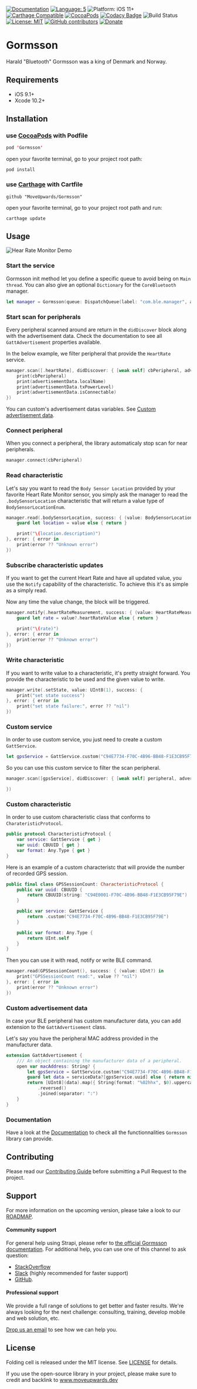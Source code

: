 [![Documentation](https://img.shields.io/badge/Read_the-Docs-67ad5c.svg)](https://moveupwards.github.io/Gormsson/)
[![Language: 5](https://img.shields.io/badge/Swift-5-orange.svg?style=flat)](https://developer.apple.com/swift)
![Platform: iOS 11+](https://img.shields.io/badge/platform-iOS-blue.svg?style=flat)
[![Carthage Compatible](https://img.shields.io/badge/Carthage-compatible-4BC51D.svg?style=flat)](https://github.com/Carthage/Carthage)
[![CocoaPods](https://img.shields.io/cocoapods/v/Gormsson.svg)](http://cocoapods.org/pods/Gormsson)
[![Codacy Badge](https://api.codacy.com/project/badge/Grade/657d5abcfa48463b873ea71ab1cba32e)](https://www.codacy.com/app/MoveUpwards/Gormsson?utm_source=github.com&amp;utm_medium=referral&amp;utm_content=MoveUpwards/Gormsson&amp;utm_campaign=Badge_Grade)
![Build Status](https://app.bitrise.io/app/070473bfbf02055c.svg?token=iiFAh4rQgxDR4JfqH-TkLg)
[![License: MIT](http://img.shields.io/badge/license-MIT-lightgrey.svg?style=flat)](https://github.com/MoveUpwards/Gormsson/blob/master/LICENSE)
[![GitHub contributors](https://img.shields.io/github/contributors/MoveUpwards/Gormsson.svg)](https://github.com/MoveUpwards/Gormsson/graphs/contributors)
[![Donate](https://img.shields.io/badge/Donate-PayPal-blue.svg)](https://paypal.me/moveupwards)

# Gormsson

Harald "Bluetooth" Gormsson was a king of Denmark and Norway.

## Requirements

- iOS 9.1+
- Xcode 10.2+

## Installation

### use [CocoaPods](https://cocoapods.org) with Podfile

```swift
pod 'Gormsson'
```

open your favorite terminal, go to your project root path:

```shell
pod install
```

### use [Carthage](https://github.com/Carthage/Carthage) with Cartfile

```shell
github "MoveUpwards/Gormsson"
```

open your favorite terminal, go to your project root path and run:

```shell
carthage update
```

## Usage

![Hear Rate Monitor Demo](Resources/HeartRateDemo.jpg)

### Start the service

Gormsson init method let you define a specific queue to avoid being on `Main thread`. You can also give an optional `Dictionary` for the `CoreBluetooth` manager.

```swift
let manager = Gormsson(queue: DispatchQueue(label: "com.ble.manager", attributes: .concurrent))
```

### Start scan for peripherals

Every peripheral scanned around are return in the `didDiscover` block along with the advertisement data. Check the documentation to see all `GattAdvertisement` properties available.

In the below example, we filter peripheral that provide the `HeartRate` service.

```swift
manager.scan([.heartRate], didDiscover: { [weak self] cbPeripheral, advertisementData in
    print(cbPeripheral)
    print(advertisementData.localName)
    print(advertisementData.txPowerLevel)
    print(advertisementData.isConnectable)
})
```

You can custom's advertisement datas variables. See [Custom advertisement data](https://github.com/MoveUpwards/Gormsson#custom-advertisement-data).

### Connect peripheral

When you connect a peripheral, the library automaticaly stop scan for near peripherals.

```swift
manager.connect(cbPeripheral)
```

### Read characteristic

Let's say you want to read the `Body Sensor Location` provided by your favorite Heart Rate Monitor sensor, you simply ask the manager to read the `.bodySensorLocation` characteristic that will return a value type of `BodySensorLocationEnum`.

```swift
manager.read(.bodySensorLocation, success: { (value: BodySensorLocationEnum?) in
    guard let location = value else { return }

    print("\(location.description)")
}, error: { error in
    print(error ?? "Unknown error")
})
```

### Subscribe characteristic updates

If you want to get the current Heart Rate and have all updated value, you use the `Notify` capability of the characteristic. To achieve this it's as simple as a simply read.

Now any time the value change, the block will be triggered.

```swift
manager.notify(.heartRateMeasurement, success: { (value: HeartRateMeasurementType?) in
    guard let rate = value?.heartRateValue else { return }

    print("\(rate)")
}, error: { error in
    print(error ?? "Unknown error")
})
```

### Write characteristic

If you want to write value to a characteristic, it's pretty straight forward. You provide the characteristic to be used and the given value to write.

```swift
manager.write(.setState, value: UInt8(1), success: {
    print("set state success")
}, error: { error in
    print("set state failure:", error ?? "nil")
})
```

### Custom service

In order to use custom service, you just need to create a custom `GattService`.

```swift
let gpsService = GattService.custom("C94E7734-F70C-4B96-BB48-F1E3CB95F79E")
```

So you can use this custom service to filter the scan peripheral.

```swift
manager.scan([gpsService], didDiscover: { [weak self] peripheral, advertisementData in

})
```

### Custom characteristic

In order to use custom characteristic class that conforms to `CharateristicProtocol`.

```swift
public protocol CharacteristicProtocol {
    var service: GattService { get }
    var uuid: CBUUID { get }
    var format: Any.Type { get }
}
```

Here is an example of a custom characteristc that will provide the number of recorded GPS session.

```swift
public final class GPSSessionCount: CharacteristicProtocol {
    public var uuid: CBUUID {
        return CBUUID(string: "C94E0001-F70C-4B96-BB48-F1E3CB95F79E")
    }

    public var service: GattService {
        return .custom("C94E7734-F70C-4B96-BB48-F1E3CB95F79E")
    }

    public var format: Any.Type {
        return UInt.self
    }
}
```

Then you can use it with read, notify or write BLE command.

```swift
manager.read(GPSSessionCount(), success: { (value: UInt?) in
    print("GPSSessionCount read:", value ?? "nil")
}, error: { error in
    print(error ?? "Unknown error")
})
```

### Custom advertisement data

In case your BLE peripheral has custom manufacturer data, you can add extension to the `GattAdvertisement` class.

Let's say you have the peripheral MAC address provided in the manufacturer data.

```swift
extension GattAdvertisement {
    /// An object containing the manufacturer data of a peripheral.
    open var macAddress: String? {
        let gpsService = GattService.custom("C94E7734-F70C-4B96-BB48-F1E3CB95F79E")
        guard let data = serviceData?[gpsService.uuid] else { return nil }
        return [UInt8](data).map({ String(format: "%02hhx", $0).uppercased() })
            .reversed()
            .joined(separator: ":")
    }
}
```

### Documentation

Have a look at the [Documentation](https://moveupwards.github.io/Gormsson/) to check all the functionnalities `Gormsson` library can provide.

## Contributing

Please read our [Contributing Guide](https://raw.githubusercontent.com/MoveUpwards/Gormsson/master/CONTRIBUTING.md) before submitting a Pull Request to the project.

## Support

For more information on the upcoming version, please take a look to our [ROADMAP](https://github.com/MoveUpwards/Gormsson/projects/).

#### Community support

For general help using Strapi, please refer to [the official Gormsson documentation](https://moveupwards.github.io/Gormsson/). For additional help, you can use one of this channel to ask question:

- [StackOverflow](http://stackoverflow.com/questions/tagged/Gormsson)
- [Slack](http://moveupwards.slack.com) (highly recommended for faster support)
- [GitHub](https://github.com/MoveUpwards/Gormsson).

#### Professional support

We provide a full range of solutions to get better and faster results. We're always looking for the next challenge: consulting, training, develop mobile and web solution, etc.

[Drop us an email](mailto:support@moveupwards.dev) to see how we can help you.

## License

Folding cell is released under the MIT license.
See [LICENSE](https://raw.githubusercontent.com/MoveUpwards/Gormsson/master/LICENSE) for details.

If you use the open-source library in your project, please make sure to credit and backlink to www.moveupwards.dev